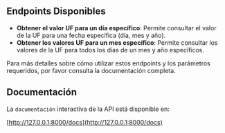 ## Endpoints Disponibles

- **Obtener el valor UF para un día específico**: Permite consultar el valor de la UF para una fecha específica (día, mes y año).
- **Obtener los valores UF para un mes específico**: Permite consultar los valores de la UF para todos los días de un mes y año específicos.

Para más detalles sobre cómo utilizar estos endpoints y los parámetros requeridos, por favor consulta la documentación completa.

## Documentación

La `documentación` interactiva de la API está disponible en:

[http://127.0.0.1:8000/docs](http://127.0.0.1:8000/docs)
